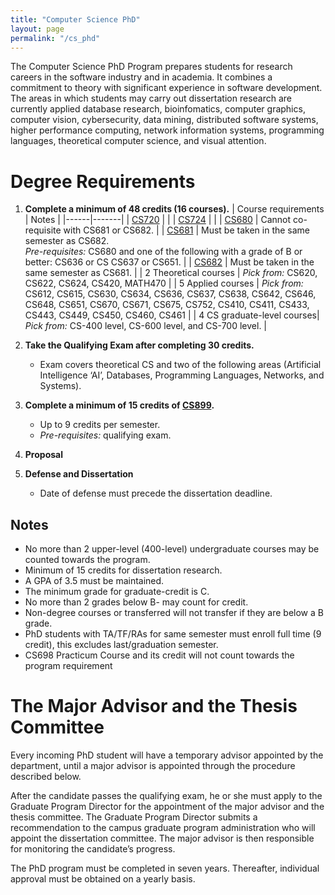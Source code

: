 ```yaml
---
title: "Computer Science PhD"
layout: page
permalink: "/cs_phd"
---
```



The Computer Science PhD Program prepares students for research careers in the software industry and in academia. It combines a commitment to theory with significant experience in software development. The areas in which students may carry out dissertation research are currently applied database research, bioinfomatics, computer graphics, computer vision, cybersecurity, data mining, distributed software systems, higher performance computing, network information systems, programming languages, theoretical computer science, and visual attention.

# Degree Requirements

1. **Complete a minimum of 48 credits (16 courses).**
    | Course requirements | Notes |
    |------|-------|
    | [CS720]({{site.baseurl}}/academics/courses/CS720) | |
    | [CS724]({{site.baseurl}}/academics/courses/CS724) |  |
    | [CS680]({{site.baseurl}}/academics/courses/CS680) |  Cannot co-requisite with CS681 or CS682. |
   |  [CS681]({{site.baseurl}}/academics/courses/CS681) | Must be taken in the same semester as CS682. <br/> *Pre-requisites:* CS680 and one of the following with a grade of B or better: CS636 or CS CS637 or CS651. |
   | [CS682]({{site.baseurl}}/academics/courses/CS682) | Must be taken in the same semester as CS681. |
   | 2 Theoretical courses | *Pick from:* CS620, CS622, CS624, CS420, MATH470  |
   | 5 Applied courses | *Pick from:* CS612, CS615, CS630, CS634, CS636, CS637, CS638, CS642, CS646, CS648, CS651, CS670, CS671, CS675, CS752, CS410, CS411, CS433, CS443, CS449, CS450, CS460, CS461 |
   | 4 CS graduate-level courses|  *Pick from:* CS-400 level, CS-600 level, and CS-700 level. |

2. **Take the Qualifying Exam after completing 30 credits.**
    * Exam covers theoretical CS and two of the following areas (Artificial Intelligence ‘AI’, Databases, Programming Languages, Networks, and Systems). 

3. **Complete a minimum of 15 credits of [CS899]({{site.baseurl}}/academics/courses/CS899).**
    * Up to 9 credits per semester.
    * *Pre-requisites:* qualifying exam.

4. **Proposal**

5. **Defense and Dissertation**

    * Date of defense must precede the dissertation deadline.

## Notes

* No more than 2 upper-level (400-level) undergraduate courses may be counted towards the program. 
* Minimum of 15 credits for dissertation research.  
* A GPA of 3.5 must be maintained. 
* The minimum grade for graduate-credit is C. 
* No more than 2 grades below B- may count for credit. 
* Non-degree courses or transferred will not transfer if they are below a B grade. 
* PhD students with TA/TF/RAs for same semester must enroll full time (9 credit), this excludes last/graduation semester. 
* CS698 Practicum Course and its credit will not count towards the program requirement 

# The Major Advisor and the Thesis Committee

Every incoming PhD student will have a temporary advisor appointed by the department, until a major advisor is appointed through the procedure described below.

After the candidate passes the qualifying exam, he or she must apply to the Graduate Program Director for the appointment of the major advisor and the thesis committee. The Graduate Program Director submits a recommendation to the campus graduate program administration who will appoint the dissertation committee. The major advisor is then responsible for monitoring the candidate’s progress.

The PhD program must be completed in seven years. Thereafter, individual approval must be obtained on a yearly basis.
